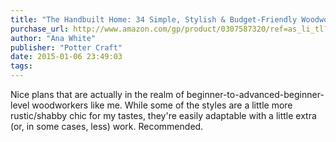 ```yaml
---
title: "The Handbuilt Home: 34 Simple, Stylish & Budget-Friendly Woodworking Projects for Every Room"
purchase_url: http://www.amazon.com/gp/product/0307587320/ref=as_li_tl?ie=UTF8&camp=1789&creative=390957&creativeASIN=0307587320&linkCode=as2&tag=everrail-20&linkId=ZSIV5EK7HPJHUATU
author: "Ana White"
publisher: "Potter Craft"
date: 2015-01-06 23:49:03
tags:
---
```


Nice plans that are actually in the realm of beginner-to-advanced-beginner-level woodworkers like me. While some of the styles are a little more rustic/shabby chic for my tastes, they're easily adaptable with a little extra (or, in some cases, less) work. Recommended.

